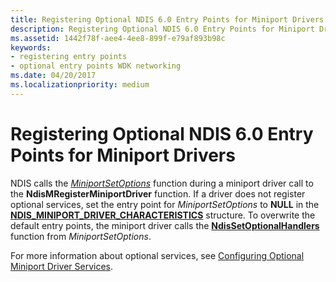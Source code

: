```yaml
---
title: Registering Optional NDIS 6.0 Entry Points for Miniport Drivers
description: Registering Optional NDIS 6.0 Entry Points for Miniport Drivers
ms.assetid: 1442f78f-aee4-4ee8-899f-e79af893b98c
keywords:
- registering entry points
- optional entry points WDK networking
ms.date: 04/20/2017
ms.localizationpriority: medium
---
```


# Registering Optional NDIS 6.0 Entry Points for Miniport Drivers





NDIS calls the [*MiniportSetOptions*](https://msdn.microsoft.com/library/windows/hardware/ff559443) function during a miniport driver call to the **NdisMRegisterMiniportDriver** function. If a driver does not register optional services, set the entry point for *MiniportSetOptions* to **NULL** in the [**NDIS\_MINIPORT\_DRIVER\_CHARACTERISTICS**](https://msdn.microsoft.com/library/windows/hardware/ff565958) structure. To overwrite the default entry points, the miniport driver calls the [**NdisSetOptionalHandlers**](https://msdn.microsoft.com/library/windows/hardware/ff564550) function from *MiniportSetOptions*.

For more information about optional services, see [Configuring Optional Miniport Driver Services](configuring-optional-miniport-driver-services.md).

 

 





